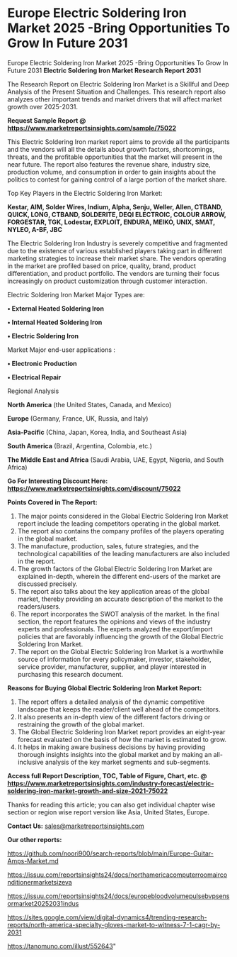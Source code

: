 # Europe Electric Soldering Iron Market 2025 -Bring Opportunities To Grow In Future 2031
Europe Electric Soldering Iron Market 2025 -Bring Opportunities To Grow In Future 2031
<strong>Electric Soldering Iron Market Research Report 2031</strong>

The Research Report on Electric Soldering Iron Market is a Skillful and Deep Analysis of the Present Situation and Challenges. This research report also analyzes other important trends and market drivers that will affect market growth over 2025-2031.

<strong>Request Sample Report @ <a href=https://www.marketreportsinsights.com/sample/75022>https://www.marketreportsinsights.com/sample/75022</a></strong>

This Electric Soldering Iron market report aims to provide all the participants and the vendors will all the details about growth factors, shortcomings, threats, and the profitable opportunities that the market will present in the near future. The report also features the revenue share, industry size, production volume, and consumption in order to gain insights about the politics to contest for gaining control of a large portion of the market share.

Top Key Players in the Electric Soldering Iron Market:

<strong>Kestar, AIM, Solder Wires, Indium, Alpha, Senju, Weller, Allen, CTBAND, QUICK, LONG, CTBAND, SOLDERITE, DEQI ELECTROIC, COLOUR ARROW, FORGESTAR, TGK, Lodestar, EXPLOIT, ENDURA, MEIKO, UNIX, SMAT, NYLEO, A-BF, JBC</strong>

The Electric Soldering Iron Industry is severely competitive and fragmented due to the existence of various established players taking part in different marketing strategies to increase their market share. The vendors operating in the market are profiled based on price, quality, brand, product differentiation, and product portfolio. The vendors are turning their focus increasingly on product customization through customer interaction.

Electric Soldering Iron Market Major Types are:

<strong>• External Heated Soldering Iron

• Internal Heated Soldering Iron

• Electric Soldering Iron</strong>

Market Major end-user applications :

<strong>• Electronic Production

• Electrical Repair</strong>

Regional Analysis

</u><strong><b>North America</b></strong> (the United States, Canada, and Mexico)

<strong><b>Europe </b></strong>(Germany, France, UK, Russia, and Italy)

<strong><b>Asia-Pacific</b></strong> (China, Japan, Korea, India, and Southeast Asia)

<strong><b>South America</b></strong> (Brazil, Argentina, Colombia, etc.)

<strong><b>The Middle East and Africa</b></strong> (Saudi Arabia, UAE, Egypt, Nigeria, and South Africa)

<strong>Go For Interesting Discount Here: <a href=https://www.marketreportsinsights.com/discount/75022>https://www.marketreportsinsights.com/discount/75022</a></strong>

<strong>Points Covered in The Report:</strong>
<ol>
  <li>The major points considered in the Global Electric Soldering Iron Market report include the leading competitors operating in the global market.</li>
  <li>The report also contains the company profiles of the players operating in the global market.</li>
  <li>The manufacture, production, sales, future strategies, and the technological capabilities of the leading manufacturers are also included in the report.</li>
  <li>The growth factors of the Global Electric Soldering Iron Market are explained in-depth, wherein the different end-users of the market are discussed precisely.</li>
  <li>The report also talks about the key application areas of the global market, thereby providing an accurate description of the market to the readers/users.</li>
  <li>The report incorporates the SWOT analysis of the market. In the final section, the report features the opinions and views of the industry experts and professionals. The experts analyzed the export/import policies that are favorably influencing the growth of the Global Electric Soldering Iron Market.</li>
  <li>The report on the Global Electric Soldering Iron Market is a worthwhile source of information for every policymaker, investor, stakeholder, service provider, manufacturer, supplier, and player interested in purchasing this research document.</li>
</ol>
<strong>Reasons for Buying Global Electric Soldering Iron Market Report:</strong>

<ol>
  <li>The report offers a detailed analysis of the dynamic competitive landscape that keeps the reader/client well ahead of the competitors.</li>
  <li>It also presents an in-depth view of the different factors driving or restraining the growth of the global market.</li>
  <li>The Global Electric Soldering Iron Market report provides an eight-year forecast evaluated on the basis of how the market is estimated to grow.</li>
  <li>It helps in making aware business decisions by having providing thorough insights insights into the global market and by making an all-inclusive analysis of the key market segments and sub-segments.</li>
</ol>
<strong>Access full Report Description, TOC, Table of Figure, Chart, etc. @ <a href=https://www.marketreportsinsights.com/industry-forecast/electric-soldering-iron-market-growth-and-size-2021-75022>https://www.marketreportsinsights.com/industry-forecast/electric-soldering-iron-market-growth-and-size-2021-75022</a></strong>


Thanks for reading this article; you can also get individual chapter wise section or region wise report version like Asia, United States, Europe.

<strong>Contact Us:</strong>
sales@marketreportsinsights.com

<strong>Our other reports:</strong>

<a href=https://github.com/noori900/search-reports/blob/main/Europe-Guitar-Amps-Market.md>https://github.com/noori900/search-reports/blob/main/Europe-Guitar-Amps-Market.md</a>

<a href=https://issuu.com/reportsinsights24/docs/northamericacomputerroomairconditionermarketsizeva>https://issuu.com/reportsinsights24/docs/northamericacomputerroomairconditionermarketsizeva</a>

<a href=https://issuu.com/reportsinsights24/docs/europebloodvolumepulsebvpsensormarket20252031indus>https://issuu.com/reportsinsights24/docs/europebloodvolumepulsebvpsensormarket20252031indus</a>

<a href=https://sites.google.com/view/digital-dynamics4/trending-research-reports/north-america-specialty-gloves-market-to-witness-7-1-cagr-by-2031>https://sites.google.com/view/digital-dynamics4/trending-research-reports/north-america-specialty-gloves-market-to-witness-7-1-cagr-by-2031</a>

<a href=https://tanomuno.com/illust/552643>https://tanomuno.com/illust/552643</a>"
